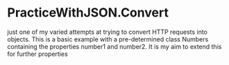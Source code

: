 # PracticeWithJSON.Convert
just one of my varied attempts at trying to convert HTTP requests into objects.
This is a basic example with a pre-determined class Numbers containing the properties number1 and number2. 
It is my aim to extend this for further properties
